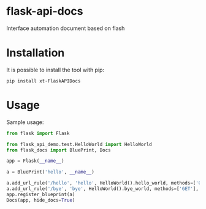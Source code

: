 # flask-api-docs
Interface automation document based on flash


# Installation

It is possible to install the tool with pip:

```
pip install xt-FlaskAPIDocs
```

# Usage

Sample usage:

```python
from flask import Flask

from flask_api_demo.test.HelloWorld import HelloWorld
from flask_docs import BluePrint, Docs

app = Flask(__name__)

a = BluePrint('hello', __name__)

a.add_url_rule('/hello', 'hello', HelloWorld().hello_world, methods=['GET'], args={"test1": 'str', "test2": 'int'})
a.add_url_rule('/bye', 'bye', HelloWorld().bye_world, methods=['GET'], args={"test1": 'str', "test2": 'int'})
app.register_blueprint(a)
Docs(app, hide_docs=True)
```